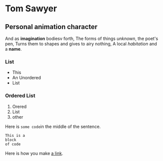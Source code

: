 # Tom Sawyer

## Personal animation character

And as **imagination** bodiesv forth,
The forms of things *unknown*, the poet's pen,
Turns them to shapes and gives to airy nothing,
A local *habitation* and a **name**.
### List 
- This
- An Unordered
- List
### Ordered List
1. Orered
2. List
3. other

Here is `some code`in the middle of the sentence.

```
This is a 
block
of code
```

Here is how you make [a link](https://google.es).

